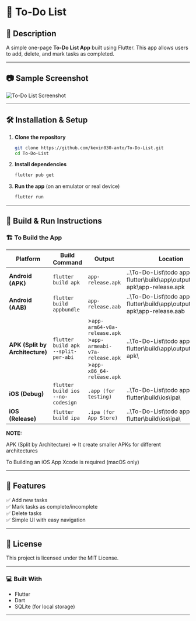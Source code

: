 # 📌 To-Do List

## 📝 Description
A simple one-page **To-Do List App** built using Flutter. This app allows users to add, delete, and mark tasks as completed.

---

## 📷 Sample Screenshot
![To-Do List Screenshot]([https://via.placeholder.com/600x300?text=Screenshot+Here](https://github.com/kevin030-anto/To-Do-List/blob/main/Screenshot%20To-Do%20List.png))


---

## 🛠️ Installation & Setup
1. **Clone the repository**
   ```sh
   git clone https://github.com/kevin030-anto/To-Do-List.git
   cd To-Do-List
   ```

2. **Install dependencies**
   ```sh
   flutter pub get
   ```

3. **Run the app** (on an emulator or real device)
   ```sh
   flutter run
   ```

---

## 🚀 Build & Run Instructions
### 🏗️ To Build the App

| **Platform** | **Build Command** | **Output** | **Location** |
|--------------|------------------|---------------------|------------------|
| **Android (APK)**  | `flutter build apk`  | `app-release.apk` | ..\To-Do-List\todo app flutter\build\app\outputs\flutter-apk\app-release.apk |
| **Android (AAB)**  | `flutter build appbundle`  | `app-release.aab` | ..\To-Do-List\todo app flutter\build\app\outputs\flutter-apk\app-release.aab |
| **APK (Split by Architecture)** | `flutter build apk --split-per-abi` | >`app-arm64-v8a-release.apk` >`app-armeabi-v7a-release.apk` >`app-x86_64-release.apk` | ..\To-Do-List\todo app flutter\build\app\outputs\flutter-apk\ |
| **iOS (Debug)**  | `flutter build ios --no-codesign`  | `.app (for testing)` | ..\To-Do-List\todo app flutter\build\ios\ipa\ |
| **iOS (Release)**  | `flutter build ipa`  | `.ipa (for App Store)` | ..\To-Do-List\todo app flutter\build\ios\ipa\ |

**NOTE:**

APK (Split by Architecture) => It create smaller APKs for different architectures

To Building an iOS App Xcode is required (macOS only)

---

## 📌 Features
✅ Add new tasks  
✅ Mark tasks as complete/incomplete  
✅ Delete tasks  
✅ Simple UI with easy navigation  

---

## 📜 License
This project is licensed under the MIT License.

---

### 💻 Built With
- Flutter
- Dart
- SQLite (for local storage)

---
